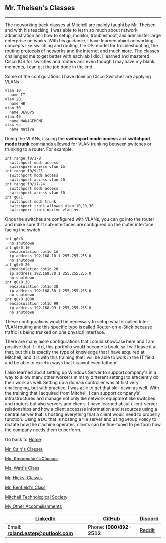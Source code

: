 ## Mr. Theisen's Classes
-------------------------

The networking track classes at Mitchell are mainly taught by Mr. Theisen and with his teaching, I was able to learn so much about network administration and how to setup, monitor, troubleshoot, and administer large enterprise networks.  With his guidance, I have learned about networking concepts like switching and routing, the OSI model for troubleshooting, the routing protocols of networks and the internet and much more.  The classes challenged me to get better with each lab I did.  I learned and mastered Cisco IOS for switches and routers and even though I may have my blank moments, I can get the job done in the end.

Some of the configurations I have done on Cisco Switches are applying VLANs

```
vlan 10
  name IT
vlan 20
  name HR
vlan 30
  name DEVOPS
vlan 40
  name MANAGEMENT
vlan 99
  name Native
```

Doing the VLANs, issuing the **switchport mode access** and **switchport mode trunk** commands allowed for VLAN trunking between switches or trunking to a router.  For example:

```
int range f0/1-8
  switchport mode access
  switchport access vlan 10
int range f0/9-16
  switchport mode access
  switchport access vlan 20
int range f0/17-24
  switchport mode access
  switchport access vlan 30
int g0/1
  switchport mode trunk
  switchport trunk allowed vlan 10,20,30
  switchport trunk native vlan 99
```

Once the switches are configured with VLANs, you can go into the router and make sure that sub-interfaces are configured on the router interface facing the switch.

```
int g0/0
  no shutdown
int g0/0.10
  encapsulation dot1q 10
  ip address 192.168.10.1 255.255.255.0
  no shutdown
int g0/0.20
  encapsulation dot1q 20
  ip address 192.168.20.1 255.255.255.0
  no shutdown
int g0/0.30
  encapsulation dot1q 30
  ip address 192.168.30.1 255.255.255.0
  no shutdown
int g0/0.1000
  encapsulation dot1q 99
  ip address 192.168.99.1 255.255.255.0
  no shutdown
```

These configurations would be necessary to setup what is called Inter-VLAN routing and this specific type is called Router-on-a-Stick because traffic is being trunked on one physical interface.

There are many more configurations that I could showcase here and I am positive that if I did, this portfolio would become a book, so I will leave it at that, but this is exactly the type of knowledge that I have acquired at Mitchell, and it is with this training that I will be able to work in the IT field and be able to excel in ways that I cannot even fathom!

I also learned about setting up Windows Server to support company's in a way to allow many other workers in many different settings to efficiently do their work as well.  Setting up a domain controller was at first very challenging, but with practice, I was able to get that skill down as well.  With the training that I acquired from Mitchell, I can support company’s' infrastructures and manage not only the network equipment like switches and routers but also servers and clients.  I have learned about client-server relationships and how a client accesses information and resources using a central server that is hosting everything that a client would need to properly function.  Using a DC that is hosting a file server and using Group Policy to dictate how the machine operates, clients can be fine-tuned to perform how the company needs them to perform.

Go back to [Home](https://rcestep.github.io)!

[Mr. Cain's Classes](https://rcestep.github.io/mrcainclass/mrcainclass.html)

[Ms. Shoemaker's Classes](https://rcestep.github.io/msshoemakerclass/msshoemakerclass.html)

[Ms. Watt's Class](https://rcestep.github.io/mswattclass/mswattclass.html)

[Mr, Hicks' Classes](https://rcestep.github.io/mrhicksclass/mrhicksclass.html)

[Mr. Benfield's Class](https://rcestep.github.io/mrbenfieldclass/mrbenfieldclass.html)

[Mitchell Technological Society](https://rcestep.github.io/mts/mts.html)

[My Other Accomplishments](https://rcestep.github.io/other/other.html)

[LinkedIn](https://linkedin.com/in/roland-c-estep) | [GitHub](https://github.com/rcestep) | [Discord](https://discordhub.com/profile/532348150019522580)
-------------------------------------------------- | ------------------------------------ | ------------------------------------------------------------
Email: **roland.estep@outlook.com**                | Phone: **(980)892-2512**             | [Reddit](https://reddit.com/user/rcmoonpie1)

